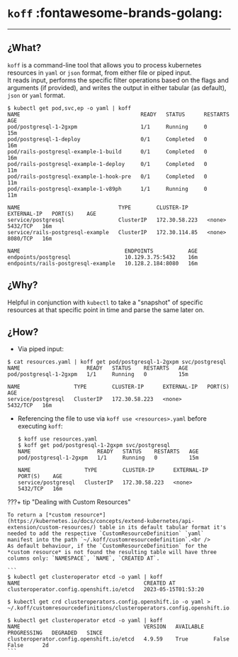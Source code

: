# `koff` :fontawesome-brands-golang:
---

## **¿What?**
`koff` is a command-line tool that allows you to process kubernetes resources in `yaml` or `json` format, from either file or piped input.<br />
It reads input, performs the specific filter operations based on the flags and arguments (if provided), and writes the output in either tabular (as default), `json` or `yaml` format. 

```
$ kubectl get pod,svc,ep -o yaml | koff
NAME                                      READY   STATUS      RESTARTS   AGE
pod/postgresql-1-2gxpm                    1/1     Running     0          15m
pod/postgresql-1-deploy                   0/1     Completed   0          16m
pod/rails-postgresql-example-1-build      0/1     Completed   0          16m
pod/rails-postgresql-example-1-deploy     0/1     Completed   0          11m
pod/rails-postgresql-example-1-hook-pre   0/1     Completed   0          11m
pod/rails-postgresql-example-1-v89ph      1/1     Running     0          11m

NAME                               TYPE        CLUSTER-IP      EXTERNAL-IP   PORT(S)    AGE
service/postgresql                 ClusterIP   172.30.58.223   <none>        5432/TCP   16m
service/rails-postgresql-example   ClusterIP   172.30.114.85   <none>        8080/TCP   16m

NAME                                 ENDPOINTS           AGE
endpoints/postgresql                 10.129.3.75:5432    16m
endpoints/rails-postgresql-example   10.128.2.184:8080   16m
```

## **¿Why?**
Helpful in conjunction with `kubectl` to take a "snapshot" of specific resources at that specific point in time and parse the same later on.

## **¿How?**
- Via piped input:
```
$ cat resources.yaml | koff get pod/postgresql-1-2gxpm svc/postgresql
NAME                     READY   STATUS    RESTARTS   AGE
pod/postgresql-1-2gxpm   1/1     Running   0          15m

NAME                 TYPE        CLUSTER-IP      EXTERNAL-IP   PORT(S)    AGE
service/postgresql   ClusterIP   172.30.58.223   <none>        5432/TCP   16m
```
- Referencing the file to use via `koff use <resources>.yaml` before executing `koff`:
  ```
  $ koff use resources.yaml
  $ koff get pod/postgresql-1-2gxpm svc/postgresql
  NAME                     READY   STATUS    RESTARTS   AGE
  pod/postgresql-1-2gxpm   1/1     Running   0          15m

  NAME                 TYPE        CLUSTER-IP      EXTERNAL-IP   PORT(S)    AGE
  service/postgresql   ClusterIP   172.30.58.223   <none>        5432/TCP   16m
  ```
???+ tip "Dealing with Custom Resources"

    To return a [*custom resource*](https://kubernetes.io/docs/concepts/extend-kubernetes/api-extension/custom-resources/) table in its default tabular format it's needed to add the respective `CustomResourceDefinition` `yaml` manifest into the path `~/.koff/customresourcedefinition`.<br />
    As default behaviour, if the `CustomResourceDefinition` for the *custom resource* is not found the resulting table will have three columns only: `NAMESPACE`, `NAME`, `CREATED AT`.

    ```
    $ kubectl get clusteroperator etcd -o yaml | koff 
    NAME                                       CREATED AT
    clusteroperator.config.openshift.io/etcd   2023-05-15T01:53:20

    $ kubectl get crd clusteroperators.config.openshift.io -o yaml > ~/.koff/customresourcedefinitions/clusteroperators.config.openshift.io.yaml

    $ kubectl get clusteroperator etcd -o yaml | koff
    NAME                                       VERSION   AVAILABLE   PROGRESSING   DEGRADED   SINCE
    clusteroperator.config.openshift.io/etcd   4.9.59    True        False         False      2d
    ```
